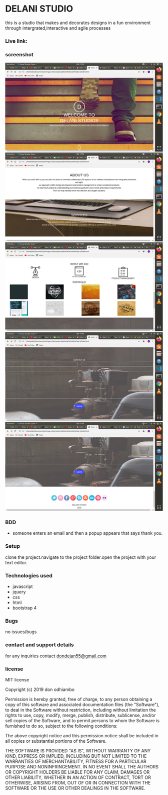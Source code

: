 # DELANI STUDIO
this is a studio that makes and decorates designs in a fun environment through intergrated,interactive and agile processes
### Live link: 
### screenshot
![screenshot](images/screenshot1.png)
![screenshot](images/screenshot2.png)
![screenshot](images/screenshot3.png)
![screenshot](images/screenshot4.png)
![screenshot](images/screenshot5.png)
### BDD
- someone enters an email and then a popup appears that says thank you.

### Setup
clone the project.navigate to the project folder.open the project with your text editor.
### Technologies used
- javascript
- jquery
- css
- html
- bootstrap 4
### Bugs
no issues/bugs
### contact and support details
for any inquiries contact dondejan55@gmail.com
### license
MIT license

Copyright (c) 2019 don odhiambo

Permission is hereby granted, free of charge, to any person obtaining a copy
of this software and associated documentation files (the "Software"), to deal
in the Software without restriction, including without limitation the rights
to use, copy, modify, merge, publish, distribute, sublicense, and/or sell
copies of the Software, and to permit persons to whom the Software is
furnished to do so, subject to the following conditions:

The above copyright notice and this permission notice shall be included in all
copies or substantial portions of the Software.

THE SOFTWARE IS PROVIDED "AS IS", WITHOUT WARRANTY OF ANY KIND, EXPRESS OR
IMPLIED, INCLUDING BUT NOT LIMITED TO THE WARRANTIES OF MERCHANTABILITY,
FITNESS FOR A PARTICULAR PURPOSE AND NONINFRINGEMENT. IN NO EVENT SHALL THE
AUTHORS OR COPYRIGHT HOLDERS BE LIABLE FOR ANY CLAIM, DAMAGES OR OTHER
LIABILITY, WHETHER IN AN ACTION OF CONTRACT, TORT OR OTHERWISE, ARISING FROM,
OUT OF OR IN CONNECTION WITH THE SOFTWARE OR THE USE OR OTHER DEALINGS IN THE
SOFTWARE.
